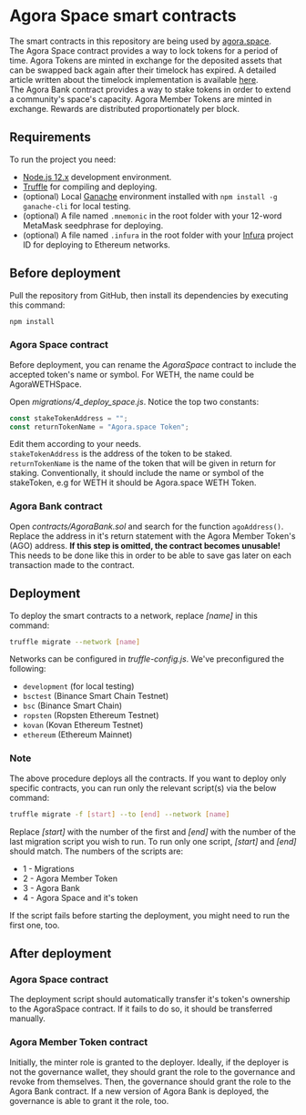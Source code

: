 # Agora Space smart contracts

The smart contracts in this repository are being used by [agora.space](https://agora.space).  
The Agora Space contract provides a way to lock tokens for a period of time. Agora Tokens are minted in exchange for the deposited assets that can be swapped back again after their timelock has expired. A detailed article written about the timelock implementation is available [here](https://github.com/zgendao/agora.space/wiki/Timelock-implementation-possibilities-in-smart-contracts).  
The Agora Bank contract provides a way to stake tokens in order to extend a community's space's capacity. Agora Member Tokens are minted in exchange. Rewards are distributed proportionately per block.

## Requirements

To run the project you need:

- [Node.js 12.x](https://nodejs.org/download/release/latest-v12.x) development environment.
- [Truffle](https://www.trufflesuite.com/truffle) for compiling and deploying.
- (optional) Local [Ganache](https://www.trufflesuite.com/ganache) environment installed with `npm install -g ganache-cli` for local testing.
- (optional) A file named `.mnemonic` in the root folder with your 12-word MetaMask seedphrase for deploying.
- (optional) A file named `.infura` in the root folder with your [Infura](https://infura.io) project ID for deploying to Ethereum networks.

## Before deployment

Pull the repository from GitHub, then install its dependencies by executing this command:

```bash
npm install
```

### Agora Space contract

Before deployment, you can rename the _AgoraSpace_ contract to include the accepted token's name or symbol. For WETH, the name could be AgoraWETHSpace.

Open _migrations/4_deploy_space.js_. Notice the top two constants:

```javascript
const stakeTokenAddress = "";
const returnTokenName = "Agora.space Token";
```

Edit them according to your needs.  
`stakeTokenAddress` is the address of the token to be staked.  
`returnTokenName` is the name of the token that will be given in return for staking. Conventionally, it should include the name or symbol of the stakeToken, e.g for WETH it should be Agora.space WETH Token.

### Agora Bank contract

Open _contracts/AgoraBank.sol_ and search for the function `agoAddress()`. Replace the address in it's return statement with the Agora Member Token's (AGO) address. **If this step is omitted, the contract becomes unusable!** This needs to be done like this in order to be able to save gas later on each transaction made to the contract.

## Deployment

To deploy the smart contracts to a network, replace _[name]_ in this command:

```bash
truffle migrate --network [name]
```

Networks can be configured in _truffle-config.js_. We've preconfigured the following:

- `development` (for local testing)
- `bsctest` (Binance Smart Chain Testnet)
- `bsc` (Binance Smart Chain)
- `ropsten` (Ropsten Ethereum Testnet)
- `kovan` (Kovan Ethereum Testnet)
- `ethereum` (Ethereum Mainnet)

### Note

The above procedure deploys all the contracts. If you want to deploy only specific contracts, you can run only the relevant script(s) via the below command:

```bash
truffle migrate -f [start] --to [end] --network [name]
```

Replace _[start]_ with the number of the first and _[end]_ with the number of the last migration script you wish to run. To run only one script, _[start]_ and _[end]_ should match. The numbers of the scripts are:

- 1 - Migrations
- 2 - Agora Member Token
- 3 - Agora Bank
- 4 - Agora Space and it's token

If the script fails before starting the deployment, you might need to run the first one, too.

## After deployment

### Agora Space contract

The deployment script should automatically transfer it's token's ownership to the AgoraSpace contract. If it fails to do so, it should be transferred manually.

### Agora Member Token contract

Initially, the minter role is granted to the deployer. Ideally, if the deployer is not the governance wallet, they should grant the role to the governance and revoke from themselves. Then, the governance should grant the role to the Agora Bank contract. If a new version of Agora Bank is deployed, the governance is able to grant it the role, too.
